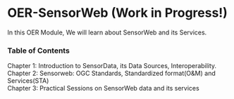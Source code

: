 # OER-SensorWeb (Work in Progress!)

In this OER Module, We will learn about SensorWeb and its Services.

### Table of Contents
Chapter 1: Introduction to SensorData, its Data Sources, Interoperability. <br />
Chapter 2: Sensorweb: OGC Standards, Standardized format(O&M) and Services(STA) <br />
Chapter 3: Practical Sessions on SensorWeb data and its services



